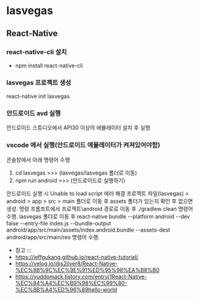 # lasvegas

## React-Native

### react-native-cli 설치

- npm install react-native-cli

### lasvegas 프로젝트 생성

react-native init lasvegas

### 안드로이드 avd 실행

안드로이드 스튜디오에서 API30 이상의 에뮬레이터 설치 후 실행

### vscode 에서 실행(안드로이드 에뮬레이터가 켜져있어야함)

콘솔창에서 아래 명령어 수행

1. cd lasvegas >>> (lasvegas/lasvegas 폴더로 이동)
2. npm run android >>> (안드로이드로 실행하기)

안드로이드 실행 시 Unable to load script 에러 해결
프로젝트 파일(lasvegas) > android > app > src > main
폴더로 이동 후 assets 폴더가 있는지 확인 후 없으면 생성.
명령 프롬프트에서 프로젝트\android 경로로 이동 후
./gradlew clean 명령어 수행.
lasvegas 폴더로 이동 후
react-native bundle --platform android --dev false --entry-file index.js --bundle-output android/app/src/main/assets/index.android.bundle --assets-dest android/app/src/main/res
명령어 수행.

- 참고 :::
- https://jeffgukang.github.io/react-native-tutorial/
- https://velog.io/@s2ilver8/React-Native-%EC%8B%9C%EC%9E%91%ED%95%98%EA%B8%B0
- https://yuddomack.tistory.com/entry/1React-Native-%EC%84%A4%EC%B9%98%EC%99%80-%EC%8B%A4%ED%96%89hello-world
